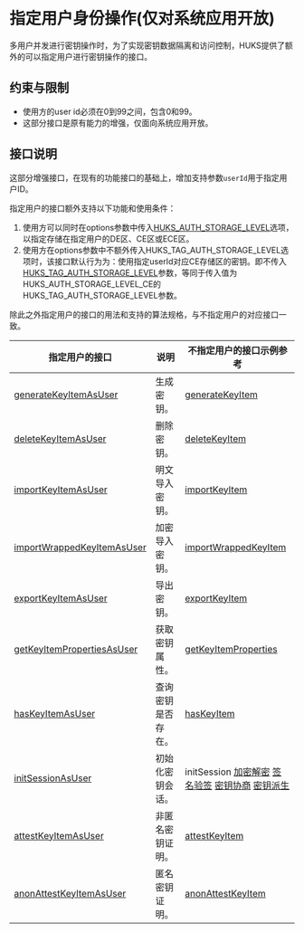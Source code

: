# 指定用户身份操作(仅对系统应用开放)

多用户并发进行密钥操作时，为了实现密钥数据隔离和访问控制，HUKS提供了额外的可以指定用户进行密钥操作的接口。

## 约束与限制

- 使用方的user id必须在0到99之间，包含0和99。
- 这部分接口是原有能力的增强，仅面向系统应用开放。

## 接口说明

这部分增强接口，在现有的功能接口的基础上，增加支持参数`userId`用于指定用户ID。

指定用户的接口额外支持以下功能和使用条件：

1. 使用方可以同时在options参数中传入[HUKS_AUTH_STORAGE_LEVEL](../../reference/apis-universal-keystore-kit/_huks_type_api.md#oh_huks_authstoragelevel)选项，以指定存储在指定用户的DE区、CE区或ECE区。
2. 使用方在options参数中不额外传入HUKS_TAG_AUTH_STORAGE_LEVEL选项时，该接口默认行为为：使用指定userId对应CE存储区的密钥。即不传入[HUKS_TAG_AUTH_STORAGE_LEVEL](../../reference/apis-universal-keystore-kit/_huks_type_api.md#oh_huks_authstoragelevel)参数，等同于传入值为HUKS_AUTH_STORAGE_LEVEL_CE的HUKS_TAG_AUTH_STORAGE_LEVEL参数。

除此之外指定用户的接口的用法和支持的算法规格，与不指定用户的对应接口一致。

| 指定用户的接口 | 说明 | 不指定用户的接口示例参考 |
| -------- | -------- | ----------| 
| [generateKeyItemAsUser](../../reference/apis-universal-keystore-kit/js-apis-huks-sys.md#huksgeneratekeyitemasuser)              |   生成密钥。           |  [generateKeyItem](huks-key-generation-arkts.md)             |
| [deleteKeyItemAsUser](../../reference/apis-universal-keystore-kit/js-apis-huks-sys.md#huksdeletekeyitemasuser)                  |   删除密钥。           |  [deleteKeyItem](huks-delete-key-arkts.md)               |
| [importKeyItemAsUser](../../reference/apis-universal-keystore-kit/js-apis-huks-sys.md#huksimportkeyitemasuser)                  |   明文导入密钥。      |  [importKeyItem](huks-import-key-in-plaintext-arkts.md)                |
| [importWrappedKeyItemAsUser](../../reference/apis-universal-keystore-kit/js-apis-huks-sys.md#huksimportwrappedkeyitemasuser)    |  加密导入密钥。        |  [importWrappedKeyItem](huks-import-wrapped-key-arkts.md)             |
| [exportKeyItemAsUser](../../reference/apis-universal-keystore-kit/js-apis-huks-sys.md#huksexportkeyitemasuser)                  |   导出密钥。        |  [exportKeyItem](huks-export-key-arkts.md)                |
| [getKeyItemPropertiesAsUser](../../reference/apis-universal-keystore-kit/js-apis-huks-sys.md#huksgetkeyitempropertiesasuser)    |  获取密钥属性。     |  [getKeyItemProperties](huks-obtain-key-properties-arkts.md)             |
| [hasKeyItemAsUser](../../reference/apis-universal-keystore-kit/js-apis-huks-sys.md#hukshaskeyitemasuser)                        |  查询密钥是否存在。    |  [hasKeyItem](huks-check-key-arkts.md)               |
| [initSessionAsUser](../../reference/apis-universal-keystore-kit/js-apis-huks-sys.md#huksinitsessionasuser)                      |  初始化密钥会话。       |  initSession   [加密解密](huks-encryption-decryption-arkts.md) [签名验签](huks-signing-signature-verification-arkts.md) [密钥协商](huks-key-agreement-arkts.md) [密钥派生](huks-key-derivation-arkts.md)           |
| [attestKeyItemAsUser](../../reference/apis-universal-keystore-kit/js-apis-huks-sys.md#huksattestkeyitemasuser)                  |  非匿名密钥证明。    |  [attestKeyItem](huks-key-attestation-arkts.md)                |
| [anonAttestKeyItemAsUser](../../reference/apis-universal-keystore-kit/js-apis-huks-sys.md#huksanonattestkeyitemasuser)          | 匿名密钥证明。     |  [anonAttestKeyItem](huks-key-anon-attestation-arkts.md)                |

